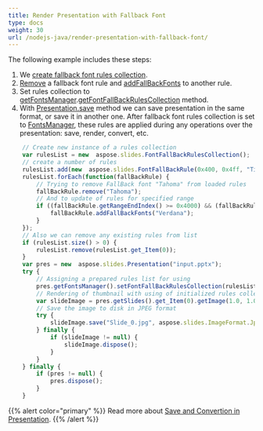 ```yaml
---
title: Render Presentation with Fallback Font
type: docs
weight: 30
url: /nodejs-java/render-presentation-with-fallback-font/
---
```


The following example includes these steps:

1. We [create fallback font rules collection](/slides/nodejs-java/create-fallback-fonts-collection/).
1. [Remove](https://reference.aspose.com/slides/nodejs-java/aspose.slides/FontFallBackRule#remove-java.lang.String-) a fallback font rule and [addFallBackFonts](https://reference.aspose.com/slides/nodejs-java/aspose.slides/FontFallBackRule#addFallBackFonts-java.lang.String-) to another rule.
1. Set rules collection to [getFontsManager](https://reference.aspose.com/slides/nodejs-java/aspose.slides/Presentation#getFontsManager--).[getFontFallBackRulesCollection](https://reference.aspose.com/slides/nodejs-java/aspose.slides/FontsManager#getFontFallBackRulesCollection--) method.
1. With [Presentation.save](https://reference.aspose.com/slides/nodejs-java/aspose.slides/Presentation#save-java.lang.String-int-) method we can save presentation in the same format, or save it in another one. After fallback font rules collection is set to [FontsManager](https://reference.aspose.com/slides/nodejs-java/aspose.slides/FontsManager), these rules are applied during any operations over the presentation: save, render, convert, etc.

```javascript
    // Create new instance of a rules collection
    var rulesList = new  aspose.slides.FontFallBackRulesCollection();
    // create a number of rules
    rulesList.add(new  aspose.slides.FontFallBackRule(0x400, 0x4ff, "Times New Roman"));
    rulesList.forEach(function(fallBackRule) {
        // Trying to remove FallBack font "Tahoma" from loaded rules
        fallBackRule.remove("Tahoma");
        // And to update of rules for specified range
        if ((fallBackRule.getRangeEndIndex() >= 0x4000) && (fallBackRule.getRangeStartIndex() < 0x5000)) {
            fallBackRule.addFallBackFonts("Verdana");
        }
    });
    // Also we can remove any existing rules from list
    if (rulesList.size() > 0) {
        rulesList.remove(rulesList.get_Item(0));
    }
    var pres = new  aspose.slides.Presentation("input.pptx");
    try {
        // Assigning a prepared rules list for using
        pres.getFontsManager().setFontFallBackRulesCollection(rulesList);
        // Rendering of thumbnail with using of initialized rules collection and saving to JPEG
        var slideImage = pres.getSlides().get_Item(0).getImage(1.0, 1.0);
        // Save the image to disk in JPEG format
        try {
            slideImage.save("Slide_0.jpg", aspose.slides.ImageFormat.Jpeg);
        } finally {
            if (slideImage != null) {
                slideImage.dispose();
            }
        }
    } finally {
        if (pres != null) {
            pres.dispose();
        }
    }
```

{{% alert color="primary" %}} 
Read more about [Save and Convertion in Presentation](/slides/nodejs-java/creating-saving-and-converting-a-presentation/).
{{% /alert %}}
